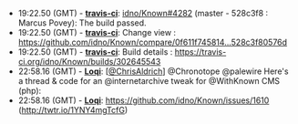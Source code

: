 * <a id="19:22.50">19:22.50 (GMT)</a> - __[travis-ci](https://github.com/travis-ci)__: <a href="https://github.com/idno/Known/issues/4282">idno/Known#4282</a> (master - 528c3f8 : Marcus Povey): The build passed.
* <a id="19:22.50">19:22.50 (GMT)</a> - __[travis-ci](https://github.com/travis-ci)__: Change view : https://github.com/idno/Known/compare/0f611f745814...528c3f80576d
* <a id="19:22.50">19:22.50 (GMT)</a> - __[travis-ci](https://github.com/travis-ci)__: Build details : https://travis-ci.org/idno/Known/builds/302645543
* <a id="22:58.16">22:58.16 (GMT)</a> - __[Loqi](https://github.com/Loqi)__: [<a href="https://twitter.com/ChrisAldrich">@ChrisAldrich</a>] @Chronotope @palewire Here's a thread &amp; code for an @internetarchive tweak for @WithKnown CMS (php):
* <a id="22:58.16">22:58.16 (GMT)</a> - __[Loqi](https://github.com/Loqi)__: https://github.com/idno/Known/issues/1610 (http://twtr.io/1YNY4mgTcfG)
